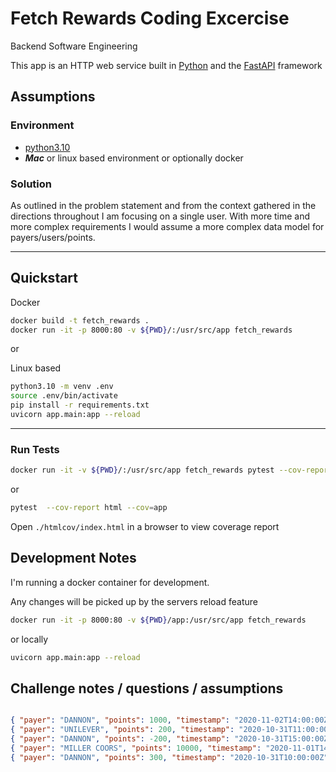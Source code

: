 # Fetch Rewards Coding Excercise
Backend Software Engineering

This app is an HTTP web service built in [Python](https://www.python.org/) and the [FastAPI](https://fastapi.tiangolo.com/) framework 

## Assumptions

### Environment
* [python3.10](https://www.python.org/downloads/release/python-3100/)
* ***Mac*** or linux based environment or optionally docker

### Solution

As outlined in the problem statement and from the context gathered in the directions throughout I am focusing on a single user.  With more time and more complex requirements I would assume a more complex data model for payers/users/points.  

---

## Quickstart

Docker

```bash
docker build -t fetch_rewards .
docker run -it -p 8000:80 -v ${PWD}/:/usr/src/app fetch_rewards
```

or 

Linux based

```bash
python3.10 -m venv .env
source .env/bin/activate
pip install -r requirements.txt
uvicorn app.main:app --reload
```
---

### Run Tests

```bash
docker run -it -v ${PWD}/:/usr/src/app fetch_rewards pytest --cov-report html --cov=app
```

or 

```bash
pytest  --cov-report html --cov=app
```

Open ```./htmlcov/index.html``` in a browser to view coverage report

## Development Notes

I'm running a docker container for development.  

Any changes will be picked up by the servers reload feature

```bash
docker run -it -p 8000:80 -v ${PWD}/app:/usr/src/app fetch_rewards 
```

or locally

```bash
uvicorn app.main:app --reload
```


## Challenge notes / questions / assumptions

```json

{ "payer": "DANNON", "points": 1000, "timestamp": "2020-11-02T14:00:00Z" }
{ "payer": "UNILEVER", "points": 200, "timestamp": "2020-10-31T11:00:00Z" }
{ "payer": "DANNON", "points": -200, "timestamp": "2020-10-31T15:00:00Z" }
{ "payer": "MILLER COORS", "points": 10000, "timestamp": "2020-11-01T14:00:00Z" }
{ "payer": "DANNON", "points": 300, "timestamp": "2020-10-31T10:00:00Z" }

```